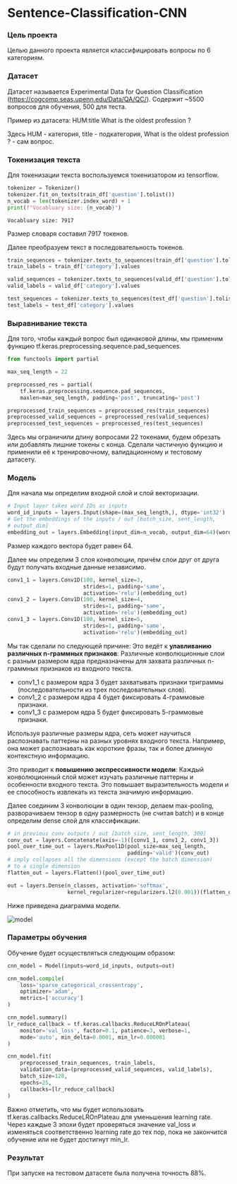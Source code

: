 # Sentence-Classification-CNN

### Цель проекта

Целью данного проекта является классифицировать вопросы по 6 категориям. 

### Датасет

Датасет называется Experimental Data for Question Classification (https://cogcomp.seas.upenn.edu/Data/QA/QC/). Содержит ~5500 вопросов для обучения, 500 для теста.

Пример из датасета: HUM:title What is the oldest profession ?

Здесь HUM - категория, title - подкатегория, What is the oldest profession ? - сам вопрос.

### Токенизация текста

Для токенизации текста воспользуемся токенизатором из tensorflow. 

```python
tokenizer = Tokenizer()
tokenizer.fit_on_texts(train_df['question'].tolist())
n_vocab = len(tokenizer.index_word) + 1
print(f"Vocabluary size: {n_vocab}")
```

```
Vocabluary size: 7917
```

Размер словаря составил 7917 токенов. 

Далее преобразуем текст в последовательность токенов.

```python
train_sequences = tokenizer.texts_to_sequences(train_df['question'].tolist())
train_labels = train_df['category'].values

valid_sequences = tokenizer.texts_to_sequences(valid_df['question'].tolist())
valid_labels = valid_df['category'].values

test_sequences = tokenizer.texts_to_sequences(test_df['question'].tolist())
test_labels = test_df['category'].values
```

### Выравнивание текста

Для того, чтобы каждый вопрос был одинаковой длины, мы применим функцию tf.keras.preprocessing.sequence.pad_sequences.

```python
from functools import partial

max_seq_length = 22

preprocessed_res = partial(
    tf.keras.preprocessing.sequence.pad_sequences,
    maxlen=max_seq_length, padding='post', truncating='post')

preprocessed_train_sequences = preprocessed_res(train_sequences)
preprocessed_valid_sequences = preprocessed_res(valid_sequences)
preprocessed_test_sequences = preprocessed_res(test_sequences)
```

Здесь мы ограничили длину вопросами 22 токенами, будем обрезать или добавлять лишние токены с конца. Сделали частичную функцию и применили её к тренировочному, валидационному и тестовому датасету.

### Модель

Для начала мы определим входной слой и слой векторизации.

```python
# Input layer takes word IDs as inputs
word_id_inputs = layers.Input(shape=(max_seq_length,), dtype='int32')
# Get the embeddings of the inputs / out [batch_size, sent_length,
# output_dim]
embedding_out = layers.Embedding(input_dim=n_vocab, output_dim=64)(word_id_inputs)
```

Размер каждого вектора будет равен 64.

Далее мы определим 3 слоя конволюции, причём слои друг от друга будут получать входные данные независимо.

```python
conv1_1 = layers.Conv1D(100, kernel_size=3, 
                        strides=1, padding='same', 
                        activation='relu')(embedding_out)
conv1_2 = layers.Conv1D(100, kernel_size=4, 
                        strides=1, padding='same', 
                        activation='relu')(embedding_out)
conv1_3 = layers.Conv1D(100, kernel_size=5, 
                        strides=1, padding='same', 
                        activation='relu')(embedding_out)
```

Мы так сделали по следующей причине: Это ведёт к **улавливанию различных n-граммных признаков**: Различные конволюционные слои с разным размером ядра предназначены для захвата различных n-граммных признаков из входного текста.

- conv1_1 с размером ядра 3 будет захватывать признаки триграммы (последовательности из трех последовательных слов).
- conv1_2 с размером ядра 4 будет фиксировать 4-граммовые признаки.
- conv1_3 с размером ядра 5 будет фиксировать 5-граммовые признаки.

Используя различные размеры ядра, сеть может научиться распознавать паттерны на разных уровнях входного текста. Например, она может распознавать как короткие фразы, так и более длинную контекстную информацию.

Это приводит к **повышению экспрессивности модели**: Каждый конволюционный слой может изучать различные паттерны и особенности входного текста. Это повышает выразительность модели и ее способность извлекать из текста значимую информацию.

Далее соединим 3 конволюции в один тензор, делаем max-pooling, разворачиваем тензор в одну размерность (не считая batch) и в конце определим dense слой для классификации.

```python
# in previous conv outputs / out [batch_size, sent_length, 300]
conv_out = layers.Concatenate(axis=-1)([conv1_1, conv1_2, conv1_3])
pool_over_time_out = layers.MaxPool1D(pool_size=max_seq_length, 
                                      padding='valid')(conv_out)
# imply collapses all the dimensions (except the batch dimension)
# to a single dimension
flatten_out = layers.Flatten()(pool_over_time_out)

out = layers.Dense(n_classes, activation='softmax', 
                   kernel_regularizer=regularizers.l2(0.001))(flatten_out)
```

Ниже приведена диаграмма модели.

![model](/home/rugewit/Programming/MachineLearningOld/to_upload_on_github/worth_it/cnn/model.png)

### Параметры обучения

Обучение будет осуществляться следующим образом:

```python
cnn_model = Model(inputs=word_id_inputs, outputs=out)

cnn_model.compile(
    loss='sparse_categorical_crossentropy',
    optimizer='adam',
    metrics=['accuracy']
)

cnn_model.summary()
lr_reduce_callback = tf.keras.callbacks.ReduceLROnPlateau(
    monitor='val_loss', factor=0.1, patience=3, verbose=1,
    mode='auto', min_delta=0.0001, min_lr=0.000001
)

cnn_model.fit(
    preprocessed_train_sequences, train_labels,
    validation_data=(preprocessed_valid_sequences, valid_labels),
    batch_size=128,
    epochs=25,
    callbacks=[lr_reduce_callback]
)
```

Важно отметить, что мы будет использовать tf.keras.callbacks.ReduceLROnPlateau для уменьшения learning rate. Через каждые 3 эпохи будет проверяться значение val_loss и изменяться соответственно learning rate до тех пор, пока не закончится обучение или не будет достигнут min_lr.

### Результат

При запуске на тестовом датасете была получена точность 88%.
